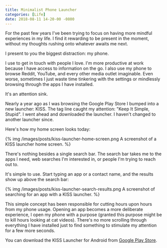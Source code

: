 ```yaml
---
title: Minimalist Phone Launcher
categories: [Life]
date: 2018-08-11 14-20-00 -0800
---
```


For the past few years I've been trying to focus on having more mindful experiences in my life. I find it rewarding to be present in the moment, without my thoughts rushing onto whatever awaits me next.

I present to you the biggest distraction: my phone.

I use to get in touch with people I love. I'm more productive at work because I have access to information on the go. I also use my phone to browse Reddit, YouTube, and every other media outlet imaginable. Even worse, sometimes I just waste time tinkering with the settings or mindlessly browsing through the apps I have installed.

It's an attention sink.

Nearly a year ago as I was browsing the Google Play Store I bumped into a new launcher: KISS. The tag line caught my attention: "Keep It Simple, Stupid". I went ahead and downloaded the launcher. I haven't changed to another launcher since.

Here's how my home screen looks today:

{% img /images/posts/kiss-launcher-home-screen.png A screenshot of a KISS launcher home screen. %}

There's nothing besides a single search bar. The search bar takes me to the apps I need, web searches I'm interested in, or people I'm trying to reach out to.

It's simple to use. Start typing an app or a contact name, and the results show up above the search bar:

{% img /images/posts/kiss-launcher-search-results.png A screenshot of searching for an app with a KISS launcher. %}

This simple concept has been responsible for cutting hours upon hours from my phone usage. Opening an app becomes a more deliberate experience, I open my phone with a purpose (granted this purpose might be to kill hours looking at cat videos). There's no more scrolling through everything I have installed just to find something to stimulate my attention for a few more seconds.

You can download the KISS Launcher for Android from [Google Play Store](https://play.google.com/store/apps/details?id=fr.neamar.kiss).
